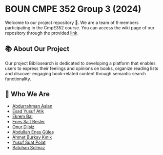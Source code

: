 # BOUN CMPE 352 Group 3 (2024)
Welcome to our project repository 👋. We are a team of 9 members participating in the CmpE352 course. You can access the wiki page of our repository through the provided [link](https://github.com/bounswe/bounswe2024group3/wiki).


## 📚 About Our Project
Our project Bibliosearch is dedicated to developing a platform that enables users to express their feelings and opinions on books, organize reading lists and discover engaging book-related content through semantic search functionality.


## 👥 Who We Are
- [Abdurrahman Aslan](https://github.com/bounswe/bounswe2024group3/wiki/Abdurrahman-Arslan)
- [Esad Yusuf Atik](https://github.com/bounswe/bounswe2024group3/wiki/Esad-Yusuf-Atik)
- [Ekrem Bal](https://github.com/bounswe/bounswe2024group3/wiki/Ekrem-BAL)
- [Enes Sait Besler](https://github.com/bounswe/bounswe2024group3/wiki/Enes-Sait-Besler)
- [Onur Dilsiz](https://github.com/bounswe/bounswe2024group3/wiki/Onur-Dilsiz)
- [Abdullah Enes Güleş](https://github.com/bounswe/bounswe2024group3/wiki/Abdullah-Enes-G%C3%BCle%C5%9F)
- [Ahmet Burkay Kınık](https://github.com/bounswe/bounswe2024group3/wiki/Ahmet-Burkay-K%C4%B1n%C4%B1k)
- [Yusuf Suat Polat](https://github.com/bounswe/bounswe2024group3/wiki/Yusuf-Suat-Polat)
- [Batuhan Solmaz](https://github.com/bounswe/bounswe2024group3/wiki/Batuhan-Solmaz)
